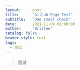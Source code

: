 ```yaml
---
layout:     post
title:      "Github-Page-Test"
subtitle:   "One small check"
date:       2021-11-09 01:00:00
author:     "Brillee"
catalog: false
header-style: text
tags:
  - 测试
---
```


> 测试
